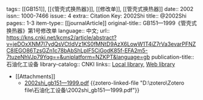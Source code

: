 tags:: [[GB151]], [[《管壳式换热器》]], [[修改单]], [[管壳式换热器]]
date:: 2002
issn:: 1000-7466
issue:: 4
extra:: Citation Key: 2002Shi
title:: @2002Shi
pages:: 1-3
item-type:: [[journalArticle]]
original-title:: GB151—1999《管壳式换热器》第1号修改单
language:: 中文;
url:: https://kns.cnki.net/kcms2/article/abstract?v=jeDOxXNM7l7ydQsVCtIdVz1KS0fMNtD9AzX6LowW1T4iZ7rVa3evarPFNZC8IEGO86TzsGZn1c78bAbShLpIF5CiGodK85f-EFA2m5-7tuzeNhVJp79Yqg==&uniplatform=NZKPT&language=gb
publication-title:: 石油化工设备
library-catalog:: CNKI
links:: [Local library](zotero://select/library/items/4TXR8XDR), [Web library](https://www.zotero.org/users/11618477/items/4TXR8XDR)

- [[Attachments]]
	- [2002shi_gb151—1999.pdf](zotero://select/library/items/7L6VL6D5) {{zotero-linked-file "D:\\zotero\\Zotero file\\石油化工设备\\2002shi_gb151—1999.pdf"}}